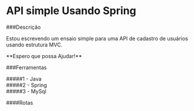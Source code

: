 # API simple Usando Spring

###Descrição

<p> Estou escrevendo um ensaio simple para uma API de cadastro de usuários usando estrutura MVC.<p>
**Espero que possa Ajudar!**      

###Ferramentas

#####1 - Java   
#####2 - Spring   
#####3 - MySql   

####Rotas

